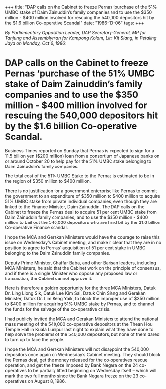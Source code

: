 +++ 
title: "DAP calls on the Cabinet to freeze Pernas ‘purchase of the 51% UMBC stake of Daim Zainuddin’s family companies and to use the $350 million - $400 million involved for rescuing the 540,000 depositors hit by the $1.6 billion Co-operative Scandal"
date: "1986-10-06"
tags:
+++

_By Parliamentary Opposition Leader, DAP Secretary-General, MP for Tanjung and Assemblyman for Kampong Kolam, Lim Kit Siang, in Petaling Jaya on Monday, Oct 6, 1986:_

# DAP calls on the Cabinet to freeze Pernas ‘purchase of the 51% UMBC stake of Daim Zainuddin’s family companies and to use the $350 million - $400 million involved for rescuing the 540,000 depositors hit by the $1.6 billion Co-operative Scandal.

Business Times reported on Sunday that Pernas is expected to sign for a 11.5 billion yen ($200 million) loan from a consortium of Japanese banks on or around October 20 to help pay for the 51% UMBC stake belonging to Daim Zainuddin’s family companies.</u>

The total cost of the 51% UMBC Stake to the Pernas is estimated to be in the region of $350 million to $400 million.

There is no justification for a government enterprise like Pernas to commit the government to an expenditure of $350 million to $400 million to acquire 51% UMBC stake from private individual companies, even though they are linked to the Finance Minister, Daim Zainuddin. The DAP calls on the Cabinet to freeze the Pernas deal to acquire 51 per cent UMBC stake from Daim Zainuddin family companies, and to use the $350 million - $400 million to bail out the 540,000 depositors who are hard bit by the $1.6 billion Co-operative Finance scandal.

I hope the MCA and Gerakan Ministers would have the courage to raise this issue on Wednesday’s Cabinet meeting, and make it clear that they are in no position to agree to Pernas’ acquisition of 51 per cent stake in UMBC belonging to the Daim Zainuddin family companies.

Deputy Prime Minister, Ghaffar Baba, and other Barisan leaders, including MCA Ministers, he said that the Cabinet work on the principle of consensus, and if there is a single Minister who oppose any proposed law or transaction, the Cabinet cannot approve it.

Here is therefore a golden opportunity for the three MCA Ministers, Datuk Dr. Ling Liong Sik, Datuk Lee Kim Sai, Datuk Chin Siang and Gerakan Minister, Datuk Dr. Lim Keng Yaik, to block the improper use of $350 million to $400 million for acquiring 51% UMBC stake by Pernas, and to channel the funds for the salvage of the co-operative crisis.

I had publicly invited the MCA and Gerakan Ministers to attend the national mass meeting of the 540,000 co-operative depositors at the Thean Hou Temple Hall in Kuala Lumpur last night to explain what they have done to help solve the problems of the 540,000 depositors, but none of them dared to turn up to face the people.

I hope the MCA and Gerakan Ministers will not disappoint the 540,000 depositors once again on Wednesday’s Cabinet meeting. They should block the Pernas deal, get the money released for the co-operatives rescue operation, and get the freeze imposed by Bank Negara on the 24 co-operatives to be partially lifted beginning on Wednesday itself – which will mark the two full months since the Bank Negara freeze on the 23 co-operatives on August 8, 1986.
 
